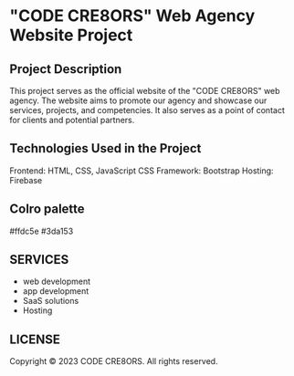 # "CODE CRE8ORS" Web Agency Website Project

## Project Description
This project serves as the official website of the "CODE CRE8ORS" web agency. The website aims to promote our agency and showcase our services, projects, and competencies. It also serves as a point of contact for clients and potential partners.

## Technologies Used in the Project
Frontend: HTML, CSS, JavaScript
CSS Framework: Bootstrap
Hosting: Firebase

## Colro palette 
#ffdc5e
#3da153

## SERVICES 
- web development
- app development
- SaaS solutions 
- Hosting



## LICENSE 
Copyright © 2023 CODE CRE8ORS. All rights reserved.
